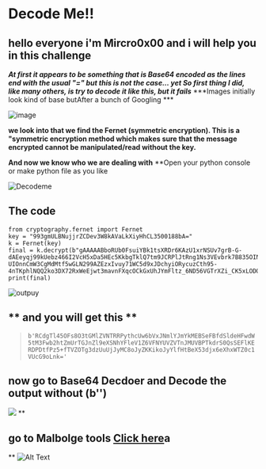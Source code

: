 # Decode Me!!

## hello everyone i'm Mircro0x00 and i will help you in this challenge

***At first it appears to be something that is Base64 encoded as the lines end with the usual "=" but this is not the case... yet So first thing I did, like many others, is try to decode it like this, but it fails***
***Images initially look kind of base butAfter a bunch of Googling ***

![image](https://user-images.githubusercontent.com/67539414/90959340-bde1a680-e49a-11ea-94ef-583bdbf7d81a.png)

**we look into that we find the Fernet (symmetric encryption). This is a "symmetric encryption method which makes sure that the message encrypted cannot be manipulated/read without the key.** 

**And now we know who we are dealing with**
**Open your python console or make python file as you like

![Decodeme](https://user-images.githubusercontent.com/67539414/90961831-defec300-e4ab-11ea-8c7f-b14500557917.png)
## The code
    from cryptography.fernet import Fernet
    key = "993gmULBNujjrZCDev3W8kAVaLkXiyHhCL3500188bA="
    k = Fernet(key)
    final = k.decrypt(b"gAAAAABboRUb0FsuiYBk1tsXRDr6KAzU1xrNSUv7grB-G-dAEeyqj99kUebz466I2VcH5xDa5HEc5KkbgTklQ7tm9JCRPlJtRng1Ns3VEvbrk7B835OINfPnRbc-UIOnnCmW3CgMdMtf5wGLN299AZEzxIvuy71WC5d9xJDchyiORycuzCth95-4nTKphlNQQ2ko3DX72RxWeEjwt3mavnFXqcOCkGxUhJYmFltz_6ND56VGTrXZi_CK5xLODOX4sj1GNwN_CrU3sJ0obTdA2wF5OaDZLbA1GBPfK0PDlC9WxoUf85K0tFXKfqbt3c5YqtqfytNG5gTkbDFM2NjE7BveBf1DP9ca8g==")
    print(final)
![outpuy](https://user-images.githubusercontent.com/67539414/90961947-af03ef80-e4ac-11ea-8c93-096c73e8343b.png)

## ** and you will get this **

> `b'RCdgTl45OFs8O3tGMlZVNTRRPythcUw6bVxJNmlYJmYkMEBSeFBfdSldeHFwdW5tM3Fwb2htZmUrTGJnZl9eXSNhYFleV1Z6VFNYUVZVTnJMUVBPTkdrS0QsSEFlKERDPDtfPz5+fTVZOTg3dzUuUjJyMC8oJyZKKikoJyYlfHtBeX53djx6eXhxWTZ0c1VUcG9oLnk='`

## **now go to Base64 Decdoer and Decode the output without (b'')**

![](https://res.cloudinary.com/micro0x00/image/upload/v1598117981/44_wnjmmm.png)
**

## go to Malbolge tools [Click here](https://zb3.me/malbolge-tools/)a

**
![Alt Text](https://res.cloudinary.com/practicaldev/image/fetch/s--P59qDlKK--/c_limit%2Cf_auto%2Cfl_progressive%2Cq_auto%2Cw_880/https://dev-to-uploads.s3.amazonaws.com/i/jhxpmufnf32sfw7qhaxd.png)

